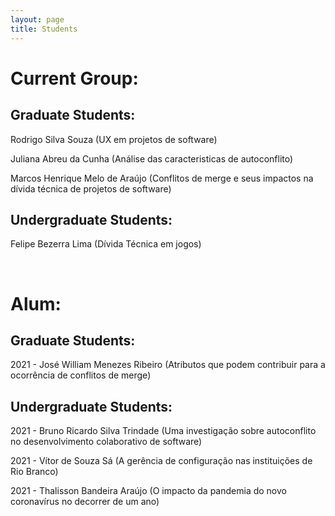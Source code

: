 ```yaml
---
layout: page
title: Students
---
```



<h1>Current Group:</h1>

<h2>Graduate Students:</h2>

<p>Rodrigo Silva Souza (UX em projetos de software)</p>

<p>Juliana Abreu da Cunha (Análise das caracteristicas de autoconflito)</p>

<p>Marcos Henrique Melo de Araújo (Conflitos de merge e seus impactos na dívida técnica de projetos de software)</p>

<h2>Undergraduate Students:</h2>

<p> Felipe Bezerra Lima (Dívida Técnica em jogos)</p>

<p><br></p>

<h1>Alum:</h1>

<h2>Graduate Students:</h2>

<p>2021 - José William Menezes Ribeiro (Atributos  que  podem  contribuir  para  a ocorrência de conflitos de merge)</p>

<h2>Undergraduate Students:</h2>

<p>2021 - Bruno Ricardo Silva Trindade (Uma investigação sobre autoconflito no desenvolvimento colaborativo de software)</p>

<p>2021 - Vítor de Souza Sá (A gerência de configuração nas instituições de Rio Branco)</p>

<p>2021 - Thalisson Bandeira Araújo (O impacto da pandemia do novo coronavírus no decorrer de um ano)</p>

